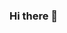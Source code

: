 ### Hi there 👋

<!--
**lowerzedo/lowerzedo** is a ✨ _special_ ✨ repository because its `README.md` (this file) appears on your GitHub profile.

[![Top Langs](https://github-readme-stats.vercel.app/api/top-langs/?username=lowerzedo&layout=compact)]
